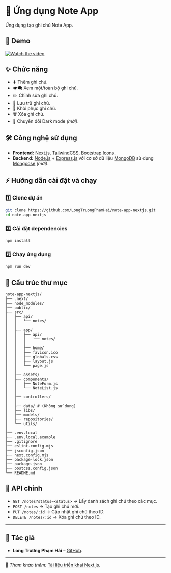 # 📝 Ứng dụng Note App

Ứng dụng tạo ghi chú Note App.

## 🎥 Demo

[![Watch the video](https://img.youtube.com/vi/rQ_YWXL6JG4/0.jpg)](https://youtu.be/rQ_YWXL6JG4)

## ✨ Chức năng

- ➕ Thêm ghi chú.
- 👁️‍🗨️ Xem một/toàn bộ ghi chú.
- ✏️ Chỉnh sửa ghi chú.
- 📂 Lưu trữ ghi chú.
- 🔄️ Khôi phục ghi chú.
- 🗑️ Xóa ghi chú.
- 🌙 Chuyển đổi Dark mode _(mới)_.

## 🛠 Công nghệ sử dụng

- **Frontend:** [Next.js](https://nextjs.org/), [TailwindCSS](https://tailwindcss.com/), [Bootstrap Icons](https://icons.getbootstrap.com/).
- **Backend:** [Node.js](https://nodejs.org/) + [Express.js](https://expressjs.com/) với cơ sở dữ liệu [MongoDB](https://www.mongodb.com/) sử dụng [Mongoose](https://mongoosejs.com/) _(mới)_.

## ⚡ Hướng dẫn cài đặt và chạy

### 1️⃣ Clone dự án

```bash
git clone https://github.com/LongTruongPhamHai/note-app-nextjs.git
cd note-app-nextjs
```

### 2️⃣ Cài đặt dependencies

```bash
npm install
```

### 3️⃣ Chạy ứng dụng

```bash
npm run dev
```

## 📂 Cấu trúc thư mục

```
note-app-nextjs/
├── .next/
├── node_modules/
├── public/
├── src/
│   ├── api/
│   │   └── notes/
│   │
│   ├── app/
│   │   ├── api/
│   │   │   └── notes/
│   │   │
│   │   ├── home/
│   │   ├── favicon.ico
│   │   ├── globals.css
│   │   ├── layout.js
│   │   └── page.js
│   │
│   ├── assets/
│   ├── components/
│   │   ├── NoteForm.js
│   │   └── NoteList.js
│   │
│   ├── controllers/
│   │
│   ├── data/ # (Không sử dụng)
│   ├── libs/
│   ├── models/
│   ├── repositories/
│   └── utils/
│
├── .env.local
├── .env.local.example
├── .gitignore
├── eslint.config.mjs
├── jsconfig.json
├── next.config.mjs
├── package-lock.json
├── package.json
├── postcss.config.json
└── README.md
```

## 📡 API chính

- `GET /notes?status=<status>` → Lấy danh sách ghi chú theo các mục.
- `POST /notes` → Tạo ghi chú mới.
- `PUT /notes/:id` → Cập nhật ghi chú theo ID.
- `DELETE /notes/:id` → Xóa ghi chú theo ID.

---

## 👤 Tác giả

- **Long Trương Phạm Hải** – [GitHub](https://github.com/LongTruongPhamHai).

---

📌 _Tham khảo thêm:_ [Tài liệu triển khai Next.js](https://nextjs.org/docs/app/building-your-application/deploying).
